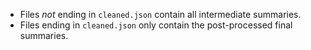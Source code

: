 - Files *not* ending in `cleaned.json` contain all intermediate summaries.
- Files ending in `cleaned.json` only contain the post-processed final summaries.
